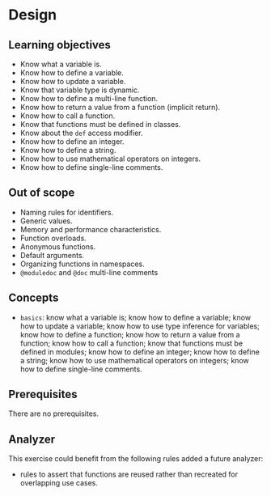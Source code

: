 # Design

## Learning objectives

- Know what a variable is.
- Know how to define a variable.
- Know how to update a variable.
- Know that variable type is dynamic.
- Know how to define a multi-line function.
- Know how to return a value from a function (implicit return).
- Know how to call a function.
- Know that functions must be defined in classes.
- Know about the `def` access modifier.
- Know how to define an integer.
- Know how to define a string.
- Know how to use mathematical operators on integers.
- Know how to define single-line comments.

## Out of scope

- Naming rules for identifiers.
- Generic values.
- Memory and performance characteristics.
- Function overloads.
- Anonymous functions.
- Default arguments.
- Organizing functions in namespaces.
- `@moduledoc` and `@doc` multi-line comments

## Concepts

- `basics`: know what a variable is; know how to define a variable; know how to update a variable; know how to use type inference for variables; know how to define a function; know how to return a value from a function; know how to call a function; know that functions must be defined in modules; know how to define an integer; know how to define a string; know how to use mathematical operators on integers; know how to define single-line comments.

## Prerequisites

There are no prerequisites.

## Analyzer

This exercise could benefit from the following rules added a future analyzer:

- rules to assert that functions are reused rather than recreated for overlapping use cases.
